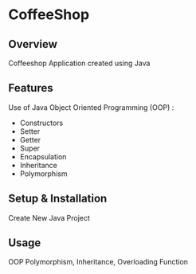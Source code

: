 # CoffeeShop

## Overview
Coffeeshop Application created using Java

## Features
Use of Java Object Oriented Programming (OOP) :
- Constructors
- Setter
- Getter
- Super
- Encapsulation
- Inheritance
- Polymorphism


## Setup & Installation 
Create New Java Project

## Usage
OOP Polymorphism, Inheritance, Overloading Function

